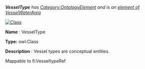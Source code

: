 ___VesselType__ 
 has
 [Category:OntologyElement](../../Category/OntologyElement "Category:OntologyElement") 
 and is an
 [element of](../../Property/ElementOf "Property:ElementOf") 
[VesselWaterArea](../../Submissions/VesselWaterArea "Submissions:VesselWaterArea")_




  





[![Class](../../images/thumb/2/27/Class.gif/45px-Class.gif)](../../Image/Class.gif "Class")


__Name__ 
 : VesselType
 



__Type:__ 
 owl:Class
 



__Description__ 
 : Vessel types are conceptual entities.
 



 Mappable to fi:VesseltypeRef